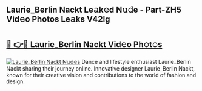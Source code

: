 ## Laurie_Berlin Nackt Le𝚊k𝚎d N𝚞𝚍e - Part-ZH5 Vid𝚎o Photos Le𝚊ks V42Ig

# <h2><a href="http://fb0upi.evod.top/?m=Laurie_Berlin+Nackt">🔗 👉🔴 Laurie_Berlin Nackt Vid𝚎o Ph𝚘t𝚘s</a></h2>

[![Laurie_Berlin Nackt N𝚞d𝚎s](https://i.imgur.com/8V9OHl7.gif)](http://fb0upi.evod.top/?m=Laurie_Berlin+Nackt)
Dance and lifestyle enthusiast Laurie_Berlin Nackt sharing their journey online. Innovative designer Laurie_Berlin Nackt, known for their creative vision and contributions to the world of fashion and design. 
